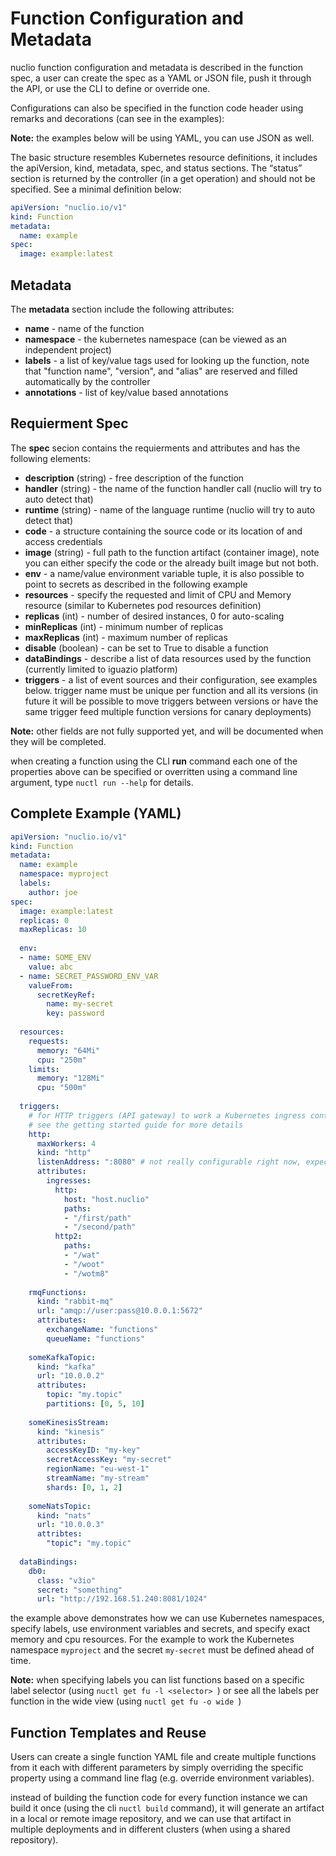 # Function Configuration and Metadata
nuclio function configuration and metadata is described in the function spec, a user can create the spec as a YAML or JSON file, push it through the API, or use the CLI to define or override one.

Configurations can also be specified in the function code header using remarks and decorations (can see in the examples): 
 
**Note:** the examples below will be using YAML, you can use JSON as well.

The basic structure resembles Kubernetes resource definitions, it includes the apiVersion, kind, metadata, spec, and status sections. The “status” section is returned by the controller (in a get operation) and should not be specified.
See a minimal definition below:

```yaml
apiVersion: "nuclio.io/v1"
kind: Function
metadata:
  name: example
spec:
  image: example:latest
```

## Metadata

The **metadata** section include the following attributes:
 - **name** - name of the function
 - **namespace** - the kubernetes namespace (can be viewed as an independent project)
 - **labels** - a list of key/value tags used for looking up the function, note that "function name", "version", and "alias" are reserved and filled automatically by the controller
 - **annotations** - list of key/value based annotations

## Requierment Spec

The **spec** secion contains the requierments and attributes and has the following elements:

 - **description** (string) - free description of the function
 - **handler** (string) - the name of the function handler call (nuclio will try to auto detect that)
 - **runtime** (string) - name of the language runtime (nuclio will try to auto detect that)
 - **code** - a structure containing the source code or its location of and access credentials
 - **image** (string) - full path to the function artifact (container image), note you can either specify the code or the already built image but not both.
 - **env** - a name/value environment variable tuple, it is also possible to point to secrets as described in the following example
 - **resources** - specify the requested and limit of CPU and Memory resource (similar to Kubernetes pod resources definition)
 - **replicas** (int) - number of desired instances, 0 for auto-scaling
 - **minReplicas** (int) - minimum number of replicas
 - **maxReplicas** (int) - maximum number of replicas
 - **disable** (boolean) - can be set to True to disable a function
 - **dataBindings** - describe a list of data resources used by the function (currently limited to iguazio platform) 
 - **triggers** - a list of event sources and their configuration, see examples below. trigger name must be unique per function and all its versions (in future it will be possible to move triggers between versions or have the same trigger feed multiple function versions for canary deployments) 

**Note:** other fields are not fully supported yet, and will be documented when they will be completed.

when creating a function using the CLI **run** command each one of the properties above can be specified or overritten using a command line argument, type `nuctl run --help` for details.

## Complete Example (YAML)

```yaml
apiVersion: "nuclio.io/v1"
kind: Function
metadata:
  name: example
  namespace: myproject
  labels:
    author: joe
spec:
  image: example:latest
  replicas: 0
  maxReplicas: 10
  
  env:
  - name: SOME_ENV
    value: abc
  - name: SECRET_PASSWORD_ENV_VAR
    valueFrom:
      secretKeyRef:
        name: my-secret
        key: password
        
  resources:
    requests:
      memory: "64Mi"
      cpu: "250m"
    limits:
      memory: "128Mi"
      cpu: "500m"
 
  triggers:  
    # for HTTP triggers (API gateway) to work a Kubernetes ingress controller should be installed
    # see the getting started guide for more details 
    http:
      maxWorkers: 4
      kind: "http"
      listenAddress: ":8080" # not really configurable right now, expect 8080
      attributes:
        ingresses:
          http:
            host: "host.nuclio"
            paths:
            - "/first/path"
            - "/second/path"
          http2:
            paths:
            - "/wat"
            - "/woot"
            - "/wotm8"
            
    rmqFunctions:
      kind: "rabbit-mq"
      url: "amqp://user:pass@10.0.0.1:5672"
      attributes:
        exchangeName: "functions"
        queueName: "functions"
   
    someKafkaTopic:
      kind: "kafka"
      url: "10.0.0.2"
      attributes:
        topic: "my.topic"
        partitions: [0, 5, 10]
        
    someKinesisStream:
      kind: "kinesis"
      attributes:
        accessKeyID: "my-key"
        secretAccessKey: "my-secret"
        regionName: "eu-west-1"
        streamName: "my-stream"
        shards: [0, 1, 2]
        
    someNatsTopic:
      kind: "nats"
      url: "10.0.0.3"
      attribtes:
        "topic": "my.topic"
   
  dataBindings:
    db0:
      class: "v3io"
      secret: "something"
      url: "http://192.168.51.240:8081/1024"
```

the example above demonstrates how we can use Kubernetes namespaces, specify labels, use environment variables and secrets, and specify exact memory and cpu resources. For the example to work the Kubernetes namespace `myproject` and the secret `my-secret` must be defined ahead of time.

**Note:** when specifying labels you can list functions based on a specific label selector (using `nuctl get fu -l <selector> `) or see all the labels per function in the wide view (using `nuctl get fu -o wide `)

## Function Templates and Reuse

Users can create a single function YAML file and create multiple functions from it each with different parameters by simply overriding the specific property using a command line flag (e.g. override environment variables).

instead of building the function code for every function instance we can build it once (using the cli `nuctl build` command), it will generate an artifact in a local or remote image repository, and we can use that artifact in multiple deployments and in different clusters (when using a shared repository).

